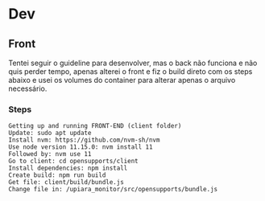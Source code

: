 # Dev

## Front

Tentei seguir o guideline para desenvolver, mas o back não funciona e não quis perder tempo, apenas alterei o front e fiz o build direto com os steps abaixo e usei os volumes do container para alterar apenas o arquivo necessário.

### Steps


```
Getting up and running FRONT-END (client folder)
Update: sudo apt update
Install nvm: https://github.com/nvm-sh/nvm
Use node version 11.15.0: nvm install 11 
Followed by: nvm use 11
Go to client: cd opensupports/client
Install dependencies: npm install
Create build: npm run build
Get file: client/build/bundle.js
Change file in: /upiara_monitor/src/opensupports/bundle.js
```